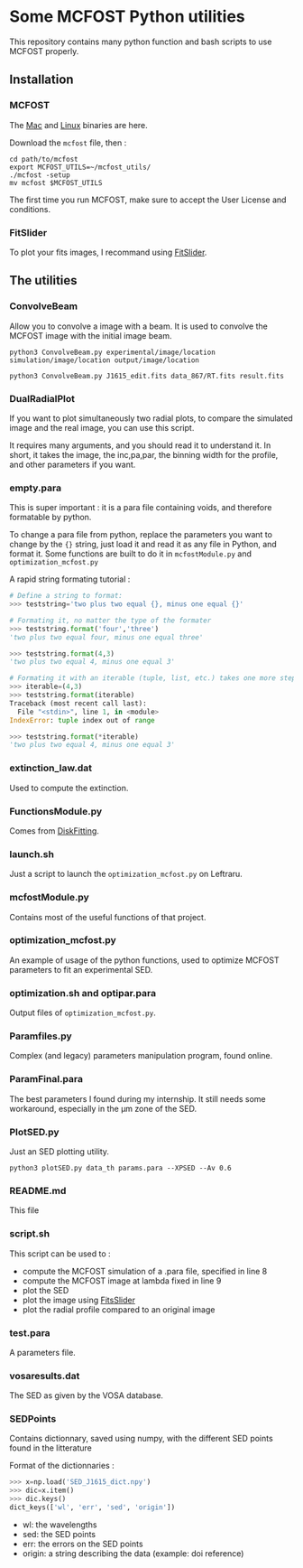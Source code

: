 # Some MCFOST Python utilities

This repository contains many python function and bash scripts to use MCFOST properly.

## Installation

### MCFOST
The [Mac](http://ipag.osug.fr/public/pintec/mcfost/mac/mcfost.tgz) and [Linux](http://ipag.osug.fr/public/pintec/mcfost/linux/mcfost.tgz) binaries are here.

Download the `mcfost` file, then :

```
cd path/to/mcfost
export MCFOST_UTILS=~/mcfost_utils/
./mcfost -setup
mv mcfost $MCFOST_UTILS
```

The first time you run MCFOST, make sure to accept the User License and conditions.

### FitSlider

To plot your fits images, I recommand using [FitSlider](https://github.com/YohannFaure/FitsSlider.git).

## The utilities

### ConvolveBeam

Allow you to convolve a image with a beam. It is used to convolve the MCFOST image with the initial image beam.

`python3 ConvolveBeam.py experimental/image/location simulation/image/location output/image/location`

`python3 ConvolveBeam.py J1615_edit.fits data_867/RT.fits result.fits
`

### DualRadialPlot

If you want to plot simultaneously two radial plots, to compare the simulated image and the real image, you can use this script.

It requires many arguments, and you should read it to understand it. In short, it takes the image, the inc,pa,par, the binning width for the profile, and other parameters if you want.

### empty.para

This is super important : it is a para file containing voids, and therefore formatable by python.

To change a para file from python, replace the parameters you want to change by the `{}` string, just load it and read it as any file in Python, and format it. Some functions are built to do it in `mcfostModule.py` and `optimization_mcfost.py`

A rapid string formating tutorial :
```python
# Define a string to format:
>>> teststring='two plus two equal {}, minus one equal {}'

# Formating it, no matter the type of the formater
>>> teststring.format('four','three')
'two plus two equal four, minus one equal three'

>>> teststring.format(4,3)
'two plus two equal 4, minus one equal 3'

# Formating it with an iterable (tuple, list, etc.) takes one more step : a star
>>> iterable=(4,3)
>>> teststring.format(iterable)
Traceback (most recent call last):
  File "<stdin>", line 1, in <module>
IndexError: tuple index out of range

>>> teststring.format(*iterable)
'two plus two equal 4, minus one equal 3'
```

### extinction_law.dat

Used to compute the extinction.

### FunctionsModule.py

Comes from [DiskFitting](https://github.com/YohannFaure/DiskFitting.git).

### launch.sh

Just a script to launch the `optimization_mcfost.py` on Leftraru.

### mcfostModule.py

Contains most of the useful functions of that project.

### optimization_mcfost.py

An example of usage of the python functions, used to optimize MCFOST parameters to fit an experimental SED.

### optimization.sh and optipar.para

Output files of `optimization_mcfost.py`.

### Paramfiles.py

Complex (and legacy) parameters manipulation program, found online.

### ParamFinal.para

The best parameters I found during my internship. It still needs some workaround, especially in the µm zone of the SED.

### PlotSED.py

Just an SED plotting utility.

`python3 plotSED.py data_th params.para --XPSED --Av 0.6`

### README.md

This file

### script.sh

This script can be used to :

* compute the MCFOST simulation of a .para file, specified in line 8
* compute the MCFOST image at lambda fixed in line 9
* plot the SED
* plot the image using [FitsSlider](https://github.com/YohannFaure/FitsSlider.git)
* plot the radial profile compared to an original image

### test.para

A parameters file.

### vosaresults.dat

The SED as given by the VOSA database.

### SEDPoints

Contains dictionnary, saved using numpy, with the different SED points found in the litterature

Format of the dictionnaries :
```python
>>> x=np.load('SED_J1615_dict.npy')
>>> dic=x.item()
>>> dic.keys()
dict_keys(['wl', 'err', 'sed', 'origin'])
```
* wl: the wavelengths
* sed: the SED points
* err: the errors on the SED points
* origin: a string describing the data (example: doi reference)

